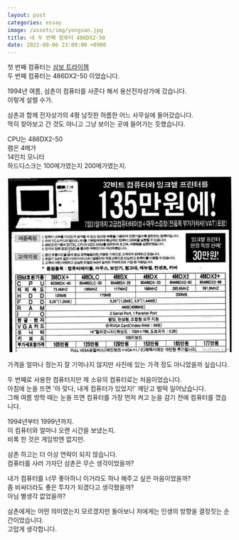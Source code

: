 ```yaml
---
layout: post
categories: essay
image: /assets/img/yongsan.jpg
title: 내 두 번째 컴퓨터 486DX2-50
date: 2022-09-06 23:09:00 +0900
---
```


첫 번째 컴퓨터는 [삼보 트라이젬](/essay/2021/08/23/%EC%B2%AB-%EC%BB%B4%ED%93%A8%ED%84%B0%EC%9D%98-%EC%B6%94%EC%96%B5.html)  
두 번째 컴퓨터는 486DX2-50 이었습니다.

1994년 여름, 삼촌이 컴퓨터를 사준다 해서 용산전자상가에 갔습니다.  
이렇게 설렐 수가.

삼촌과 함께 전자상가의 4평 남짓한 허름한 어느 사무실에 들어갔습니다.  
딱히 찾아보고 간 것도 아니고 그냥 보이는 곳에 들어가는 듯했습니다.  

CPU는 486DX2-50  
램은 4메가   
14인치 모니터  
하드디스크는 100메가였는지 200메가였는지.

![](/assets/img/486.jpg)

가격을 얼마나 줬는지 잘 기억나지 않지만 사진에 있는 가격 정도 아니었을까 싶습니다.

두 번째로 사용한 컴퓨터지만 제 소유의 컴퓨터로는 처음이었습니다.  
아침에 눈을 뜨면 '아 맞다, 내게 컴퓨터가 있었지!' 깨닫고 벌떡 일어났습니다.  
그해 여름 방학 때는 눈을 뜨면 컴퓨터를 가장 먼저 켜고 눈을 감기 전에 컴퓨터를 껐습니다.

1994년부터 1999년까지.  
이 컴퓨터와 얼마나 오랜 시간을 보냈는지.  
비록 한 것은 게임밖엔 없지만.  

삼촌 하고는 더 이상 연락이 되지 않습니다.  
컴퓨터를 사러 가자던 삼촌은 무슨 생각이었을까?

내가 컴퓨터를 너무 좋아하니 이거라도 하나 해주고 싶은 마음이었을까?  
좀 비싸더라도 좋은 투자가 되겠다고 생각했을까?  
아님 별생각 없었을까?

삼촌에게는 어떤 의미였는지 모르겠지만 돌아보니 저에게는 인생의 방향을 결정짓는 순간이었습니다.  
고맙게 생각합니다.
